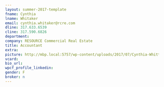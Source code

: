 ```yaml
---
layout: summer-2017-template 
fname: Cynthia
lname: Whitaker
email: cynthia.whitaker@rcre.com
dline: 317.633.6539
cline: 317.590.6826
department: 
company: RESOURCE Commercial Real Estate
title: Accountant
extra: 
picture: http://mbp.local:5757/wp-content/uploads/2017/07/Cynthia-Whittaker-Circle-Colorx600.jpg
vcard: 
bio_url: 
wpcf_profile_linkedin: 
gender: F
broker: n
---
```

